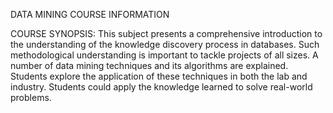 
DATA MINING COURSE INFORMATION

COURSE SYNOPSIS:
This subject presents a comprehensive introduction to the understanding of the knowledge discovery process in databases. Such methodological understanding is important to tackle projects of all sizes. A number of data mining techniques and its algorithms are explained. Students explore the application of these techniques in both the lab and industry. Students could apply the knowledge learned to solve real-world problems.
